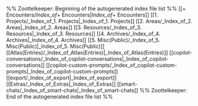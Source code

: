 %% Zoottelkeeper: Beginning of the autogenerated index file list  %%
 [[+ Encounters/_Index_of_+ Encounters|_Index_of_+ Encounters]]
 [[1. Projects/_Index_of_1. Projects|_Index_of_1. Projects]]
 [[2. Areas/_Index_of_2. Areas|_Index_of_2. Areas]]
 [[3. Resources/_Index_of_3. Resources|_Index_of_3. Resources]]
 [[4. Archives/_Index_of_4. Archives|_Index_of_4. Archives]]
 [[5. Misc(Public)/_Index_of_5. Misc(Public)|_Index_of_5. Misc(Public)]]
 [[Atlas(Entries)/_Index_of_Atlas(Entries)|_Index_of_Atlas(Entries)]]
 [[copilot-conversations/_Index_of_copilot-conversations|_Index_of_copilot-conversations]]
 [[copilot-custom-prompts/_Index_of_copilot-custom-prompts|_Index_of_copilot-custom-prompts]]
 [[export/_Index_of_export|_Index_of_export]]
 [[Extras/_Index_of_Extras|_Index_of_Extras]]
 [[smart-chats/_Index_of_smart-chats|_Index_of_smart-chats]]
%% Zoottelkeeper: End of the autogenerated index file list  %%
